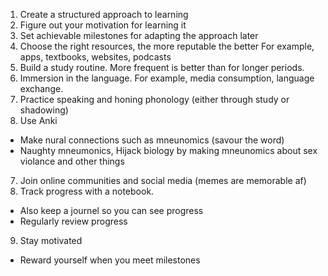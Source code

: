 1. Create a structured approach to learning
  1. Figure out your motivation for learning it
  2. Set achievable milestones for adapting the approach later
2. Choose the right resources, the more reputable the better
   For example, apps, textbooks, websites, podcasts
3. Build a study routine. More frequent is better than for longer periods.
4. Immersion in the language.
  For example, media consumption, language exchange.
5. Practice speaking and honing phonology (either through study or shadowing)
6. Use Anki
  - Make nural connections such as mneunomics (savour the word)
  - Naughty mneumonics, Hijack biology by making mneunomics about sex violance and other things
7. Join online communities and social media (memes are memorable af)
8. Track progress with a notebook.
  - Also keep a journel so you can see progress
  - Regularly review progress
9. Stay motivated
  - Reward yourself when you meet milestones

